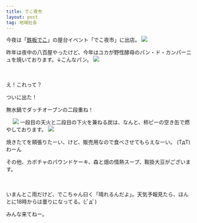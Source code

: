 ```yaml
---
title: でこ夜市
layout: post
tag: 地域社会
---
```

今夜は「[鉄板でこ](https://ja-jp.facebook.com/deko.noto)」の屋台イベント「でこ夜市」に出店。
[![](https://kobapan.com/f/20352627743_62ecb51dcc.jpg)](https://ja-jp.facebook.com/deko.noto)

昨年は夜中の八百屋やったけど、今年はユカが野性酵母のパン・ド・カンパーニュを焼いております。↓こんなパン。
![](https://kobapan.com/f/20368743274_6816a38059.jpg)

　

え！これって？

ついに出た！

無水鍋でダッチオーブンの二段重ね！

　
![](https://kobapan.com/f/20370313163_8857dc63ba.jpg)
一段目の天火と二段目の下火を兼ねる炭は、なんと、柿ピーの空き缶で燃やしております。
![](https://kobapan.com/f/20965113296_dd8eaaf977.jpg)

焼きたてを頬張りたーい、けど、販売用なので食べさせてもらえなーい。
(TдT)わーん

その他、カボチャのパウンドケーキ、森と畑の情熱スープ、鞍掛大豆がございます。

　

いまんとこ雨だけど、でこちゃん曰く「晴れるんだよ」。天気予報見たら、ほんとに18時からは曇りになってる。(;ﾟдﾟ)

みんな来てねー。

